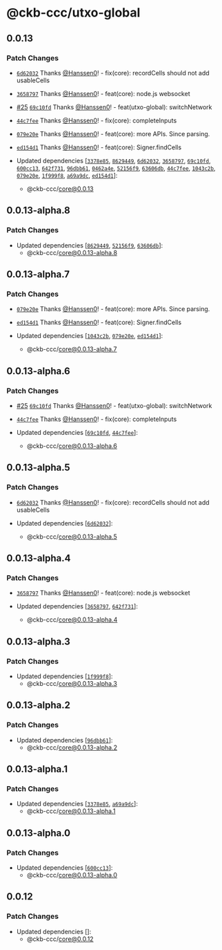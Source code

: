 # @ckb-ccc/utxo-global

## 0.0.13

### Patch Changes

- [`6d62032`](https://github.com/ckb-ecofund/ccc/commit/6d620326f42f8c48eff9deb95578cf28d7bf5c97) Thanks [@Hanssen0](https://github.com/Hanssen0)! - fix(core): recordCells should not add usableCells

- [`3658797`](https://github.com/ckb-ecofund/ccc/commit/3658797e67c42c56b20fa66481d0455ed019e69f) Thanks [@Hanssen0](https://github.com/Hanssen0)! - feat(core): node.js websocket

- [#25](https://github.com/ckb-ecofund/ccc/pull/25) [`69c10fd`](https://github.com/ckb-ecofund/ccc/commit/69c10fdfcd507433c13b15d17015dca4687afb97) Thanks [@Hanssen0](https://github.com/Hanssen0)! - feat(utxo-global): switchNetwork

- [`44c7fee`](https://github.com/ckb-ecofund/ccc/commit/44c7feed37369836268fba21884418682f15254b) Thanks [@Hanssen0](https://github.com/Hanssen0)! - fix(core): completeInputs

- [`079e20e`](https://github.com/ckb-ecofund/ccc/commit/079e20ef14cf9a7c06bbaddf3e92cbfbb005da11) Thanks [@Hanssen0](https://github.com/Hanssen0)! - feat(core): more APIs. Since parsing.

- [`ed154d1`](https://github.com/ckb-ecofund/ccc/commit/ed154d189e239907ad686ec51ac8133b6d5eb895) Thanks [@Hanssen0](https://github.com/Hanssen0)! - feat(core): Signer.findCells

- Updated dependencies [[`3378e85`](https://github.com/ckb-ecofund/ccc/commit/3378e85b32797f5cdc1943b9ecaca1fd1d9fad5e), [`8629449`](https://github.com/ckb-ecofund/ccc/commit/86294490e76fc2a1cee20f827883e02fceca6e8b), [`6d62032`](https://github.com/ckb-ecofund/ccc/commit/6d620326f42f8c48eff9deb95578cf28d7bf5c97), [`3658797`](https://github.com/ckb-ecofund/ccc/commit/3658797e67c42c56b20fa66481d0455ed019e69f), [`69c10fd`](https://github.com/ckb-ecofund/ccc/commit/69c10fdfcd507433c13b15d17015dca4687afb97), [`600cc13`](https://github.com/ckb-ecofund/ccc/commit/600cc137ac6eb7c5b2533670de6df29d82f1b9e1), [`642f731`](https://github.com/ckb-ecofund/ccc/commit/642f7317f4951ef801f1245aea96c40b4b6fb73e), [`96dbb61`](https://github.com/ckb-ecofund/ccc/commit/96dbb6107d2071b9383350ddd578557746227054), [`0462a4e`](https://github.com/ckb-ecofund/ccc/commit/0462a4ee101926f0da857173626dc4ab879e3b56), [`52156f9`](https://github.com/ckb-ecofund/ccc/commit/52156f9df9cae9e0b71b77b49cda0e4d73e76142), [`63606db`](https://github.com/ckb-ecofund/ccc/commit/63606db908f95bfc857430083932144d1ef4deef), [`44c7fee`](https://github.com/ckb-ecofund/ccc/commit/44c7feed37369836268fba21884418682f15254b), [`1043c2b`](https://github.com/ckb-ecofund/ccc/commit/1043c2bc211ec283b88dba3b81feef98e4185c0e), [`079e20e`](https://github.com/ckb-ecofund/ccc/commit/079e20ef14cf9a7c06bbaddf3e92cbfbb005da11), [`1f999f8`](https://github.com/ckb-ecofund/ccc/commit/1f999f854beb255b3cd9dbbc5a7268e75442b3db), [`a69a9dc`](https://github.com/ckb-ecofund/ccc/commit/a69a9dc0c722f7b4cfa36b2ae8ecba4dcde0db90), [`ed154d1`](https://github.com/ckb-ecofund/ccc/commit/ed154d189e239907ad686ec51ac8133b6d5eb895)]:
  - @ckb-ccc/core@0.0.13

## 0.0.13-alpha.8

### Patch Changes

- Updated dependencies [[`8629449`](https://github.com/ckb-ecofund/ccc/commit/86294490e76fc2a1cee20f827883e02fceca6e8b), [`52156f9`](https://github.com/ckb-ecofund/ccc/commit/52156f9df9cae9e0b71b77b49cda0e4d73e76142), [`63606db`](https://github.com/ckb-ecofund/ccc/commit/63606db908f95bfc857430083932144d1ef4deef)]:
  - @ckb-ccc/core@0.0.13-alpha.8

## 0.0.13-alpha.7

### Patch Changes

- [`079e20e`](https://github.com/ckb-ecofund/ccc/commit/079e20ef14cf9a7c06bbaddf3e92cbfbb005da11) Thanks [@Hanssen0](https://github.com/Hanssen0)! - feat(core): more APIs. Since parsing.

- [`ed154d1`](https://github.com/ckb-ecofund/ccc/commit/ed154d189e239907ad686ec51ac8133b6d5eb895) Thanks [@Hanssen0](https://github.com/Hanssen0)! - feat(core): Signer.findCells

- Updated dependencies [[`1043c2b`](https://github.com/ckb-ecofund/ccc/commit/1043c2bc211ec283b88dba3b81feef98e4185c0e), [`079e20e`](https://github.com/ckb-ecofund/ccc/commit/079e20ef14cf9a7c06bbaddf3e92cbfbb005da11), [`ed154d1`](https://github.com/ckb-ecofund/ccc/commit/ed154d189e239907ad686ec51ac8133b6d5eb895)]:
  - @ckb-ccc/core@0.0.13-alpha.7

## 0.0.13-alpha.6

### Patch Changes

- [#25](https://github.com/ckb-ecofund/ccc/pull/25) [`69c10fd`](https://github.com/ckb-ecofund/ccc/commit/69c10fdfcd507433c13b15d17015dca4687afb97) Thanks [@Hanssen0](https://github.com/Hanssen0)! - feat(utxo-global): switchNetwork

- [`44c7fee`](https://github.com/ckb-ecofund/ccc/commit/44c7feed37369836268fba21884418682f15254b) Thanks [@Hanssen0](https://github.com/Hanssen0)! - fix(core): completeInputs

- Updated dependencies [[`69c10fd`](https://github.com/ckb-ecofund/ccc/commit/69c10fdfcd507433c13b15d17015dca4687afb97), [`44c7fee`](https://github.com/ckb-ecofund/ccc/commit/44c7feed37369836268fba21884418682f15254b)]:
  - @ckb-ccc/core@0.0.13-alpha.6

## 0.0.13-alpha.5

### Patch Changes

- [`6d62032`](https://github.com/ckb-ecofund/ccc/commit/6d620326f42f8c48eff9deb95578cf28d7bf5c97) Thanks [@Hanssen0](https://github.com/Hanssen0)! - fix(core): recordCells should not add usableCells

- Updated dependencies [[`6d62032`](https://github.com/ckb-ecofund/ccc/commit/6d620326f42f8c48eff9deb95578cf28d7bf5c97)]:
  - @ckb-ccc/core@0.0.13-alpha.5

## 0.0.13-alpha.4

### Patch Changes

- [`3658797`](https://github.com/ckb-ecofund/ccc/commit/3658797e67c42c56b20fa66481d0455ed019e69f) Thanks [@Hanssen0](https://github.com/Hanssen0)! - feat(core): node.js websocket

- Updated dependencies [[`3658797`](https://github.com/ckb-ecofund/ccc/commit/3658797e67c42c56b20fa66481d0455ed019e69f), [`642f731`](https://github.com/ckb-ecofund/ccc/commit/642f7317f4951ef801f1245aea96c40b4b6fb73e)]:
  - @ckb-ccc/core@0.0.13-alpha.4

## 0.0.13-alpha.3

### Patch Changes

- Updated dependencies [[`1f999f8`](https://github.com/ckb-ecofund/ccc/commit/1f999f854beb255b3cd9dbbc5a7268e75442b3db)]:
  - @ckb-ccc/core@0.0.13-alpha.3

## 0.0.13-alpha.2

### Patch Changes

- Updated dependencies [[`96dbb61`](https://github.com/ckb-ecofund/ccc/commit/96dbb6107d2071b9383350ddd578557746227054)]:
  - @ckb-ccc/core@0.0.13-alpha.2

## 0.0.13-alpha.1

### Patch Changes

- Updated dependencies [[`3378e85`](https://github.com/ckb-ecofund/ccc/commit/3378e85b32797f5cdc1943b9ecaca1fd1d9fad5e), [`a69a9dc`](https://github.com/ckb-ecofund/ccc/commit/a69a9dc0c722f7b4cfa36b2ae8ecba4dcde0db90)]:
  - @ckb-ccc/core@0.0.13-alpha.1

## 0.0.13-alpha.0

### Patch Changes

- Updated dependencies [[`600cc13`](https://github.com/ckb-ecofund/ccc/commit/600cc137ac6eb7c5b2533670de6df29d82f1b9e1)]:
  - @ckb-ccc/core@0.0.13-alpha.0

## 0.0.12

### Patch Changes

- Updated dependencies []:
  - @ckb-ccc/core@0.0.12
